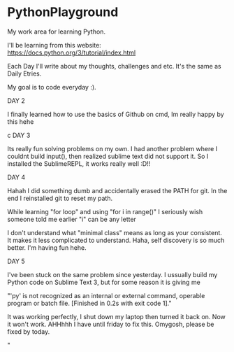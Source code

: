 # PythonPlayground
My work area for learning Python.

I'll be learning from this website: https://docs.python.org/3/tutorial/index.html 

Each Day I'll write about my thoughts, challenges and etc. It's the same as Daily Etries.  

My goal is to code everyday :). 


DAY 2

 I finally learned how to use the basics of Github on cmd, Im really happy by this hehe

c
DAY 3

Its really fun solving problems on my own.
I had another problem where I couldnt build input(),
then realized sublime text did not support it. So I installed the SublimeREPL, it works really well :D!! 

DAY 4

Hahah I did something dumb and accidentally erased
the PATH for git. In the end I reinstalled git 
to reset my path.

While learning "for loop" and using "for i in range()"
I seriously wish someone told me earlier "i" can be any letter 

I don't understand what "minimal class" means
as long as your consistent. It makes it less complicated to understand.
Haha, self discovery is so much better. I'm having fun hehe.


DAY 5

I've been stuck on the same problem since yesterday. I ussually build my Python code on Sublime Text 3, but for some reason it is giving me 

"'py' is not recognized as an internal or external command,
operable program or batch file.
[Finished in 0.2s with exit code 1]."

It was working perfectly, I shut down my laptop then turned it back on. Now it won't work. AHHhhh I have until friday to fix this. Omygosh, please be fixed by today.

"

